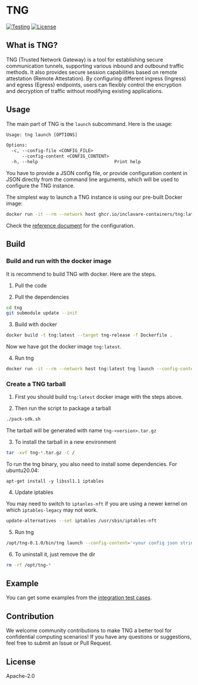 # TNG
[![Testing](/../../actions/workflows/docker-build.yml/badge.svg)](/../../actions/workflows/docker-build.yml)
[![License](https://img.shields.io/badge/License-Apache%202.0-blue.svg)](https://opensource.org/licenses/Apache-2.0)

## What is TNG?

TNG (Trusted Network Gateway) is a tool for establishing secure communication tunnels, supporting various inbound and outbound traffic methods. It also provides secure session capabilities based on remote attestation (Remote Attestation). By configuring different ingress (Ingress) and egress (Egress) endpoints, users can flexibly control the encryption and decryption of traffic without modifying existing applications.

## Usage

The main part of TNG is the `launch` subcommand. Here is the usage:

```txt
Usage: tng launch [OPTIONS]

Options:
  -c, --config-file <CONFIG_FILE>
      --config-content <CONFIG_CONTENT>
  -h, --help                             Print help
```

You have to provide a JSON config file, or provide configuration content in JSON directly from the command line arguments, which will be used to configure the TNG instance.

The simplest way to launch a TNG instance is using our pre-built Docker image:

```sh
docker run -it --rm --network host ghcr.io/inclavare-containers/tng:latest tng launch --config-content='<your config json string>'
```

Check the [reference document](docs/configuration.md) for the configuration. 

## Build

### Build and run with the docker image

It is recommend to build TNG with docker. Here are the steps.

1. Pull the code

2. Pull the dependencies

```sh
cd tng
git submodule update --init
```

3. Build with docker

```sh
docker build -t tng:latest --target tng-release -f Dockerfile .
```

Now we have got the docker image `tng:latest`.

4. Run tng

```sh
docker run -it --rm --network host tng:latest tng launch --config-content='<your config json string>'
```


### Create a TNG tarball

1. First you should build `tng:latest` docker image with the steps above.

2. Then run the script to package a tarball

```sh
./pack-sdk.sh
```

The tarball will be generated with name `tng-<version>.tar.gz`

3. To install the tarball in a new environment

```sh
tar -xvf tng-*.tar.gz -C /
```

To run the tng binary, you also need to install some dependencies. For ubuntu20.04:

```
apt-get install -y libssl1.1 iptables
```

4. Update iptables

You may need to switch to `iptanles-nft` if you are using a newer kernel on which `iptables-legacy` may not work.

```sh
update-alternatives --set iptables /usr/sbin/iptables-nft
```

5. Run tng

```sh
/opt/tng-0.1.0/bin/tng launch --config-content='<your config json string>'
```


6. To uninstall it, just remove the dir

```sh
rm -rf /opt/tng-*
```

## Example

You can get some examples from the [integration test cases](./tests/).

## Contribution

We welcome community contributions to make TNG a better tool for confidential computing scenarios! If you have any questions or suggestions, feel free to submit an Issue or Pull Request.

## License

Apache-2.0
